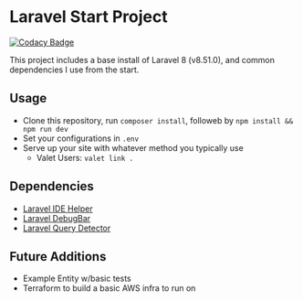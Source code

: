 # Laravel Start Project

[![Codacy Badge](https://api.codacy.com/project/badge/Grade/d6b07687183b456298af9adbda00b77e)](https://app.codacy.com/gh/jsposato/Laravel-Starter-Project?utm_source=github.com&utm_medium=referral&utm_content=jsposato/Laravel-Starter-Project&utm_campaign=Badge_Grade_Settings)

This project includes a base install of Laravel 8 (v8.51.0),
and common dependencies I use from the start.

## Usage
- Clone this repository, run `composer install`, followeb by `npm install && npm run dev`
- Set your configurations in `.env`
- Serve up your site with whatever method you typically use
    - Valet Users: `valet link .`

## Dependencies
- [Laravel IDE Helper](https://github.com/barryvdh/laravel-ide-helper)
- [Laravel DebugBar](https://github.com/barryvdh/laravel-debugbar)
- [Laravel Query Detector](https://github.com/beyondcode/laravel-query-detector)


## Future Additions
- Example Entity w/basic tests
- Terraform to build a basic AWS infra to run on


